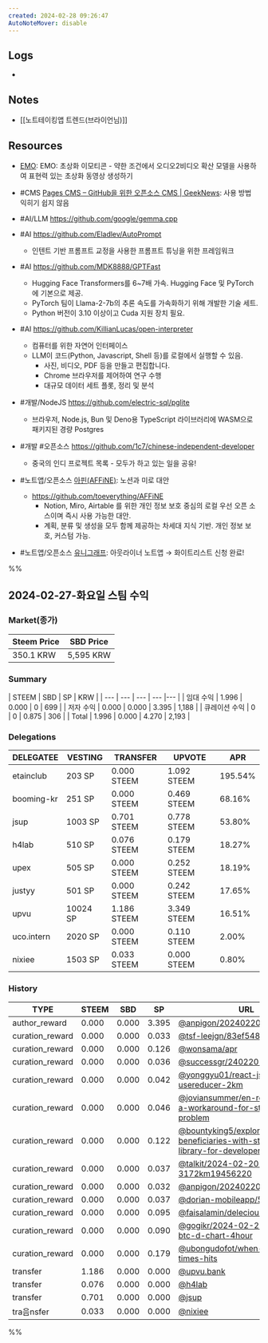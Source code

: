 ```yaml
---
created: 2024-02-28 09:26:47
AutoNoteMover: disable
---
```


## Logs
-

## Notes

- [[노트테이킹앱 트렌드(브라이언님)]]

## Resources
- [EMO](https://humanaigc.github.io/emote-portrait-alive): EMO: 초상화 이모티콘 - 약한 조건에서 오디오2비디오 확산 모델을 사용하여 표현력 있는 초상화 동영상 생성하기
- #CMS [Pages CMS – GitHub을 위한 오픈소스 CMS | GeekNews](https://news.hada.io/topic?id=13540): 사용 방법 익히기 쉽지 않음
- #AI/LLM https://github.com/google/gemma.cpp
- #AI https://github.com/Eladlev/AutoPrompt
	- 인텐트 기반 프롬프트 교정을 사용한 프롬프트 튜닝을 위한 프레임워크

- #AI https://github.com/MDK8888/GPTFast
	- Hugging Face Transformers를 6~7배 가속. Hugging Face 및 PyTorch에 기본으로 제공.
	- PyTorch 팀이 Llama-2-7b의 추론 속도를 가속화하기 위해 개발한 기술 세트.
	- Python 버전이 3.10 이상이고 Cuda 지원 장치 필요.
- #AI https://github.com/KillianLucas/open-interpreter
	- 컴퓨터를 위한 자연어 인터페이스
	- LLM이 코드(Python, Javascript, Shell 등)를 로컬에서 실행할 수 있음.
		- 사진, 비디오, PDF 등을 만들고 편집합니다.
		- Chrome 브라우저를 제어하여 연구 수행
		- 대규모 데이터 세트 플롯, 정리 및 분석
- #개발/NodeJS  https://github.com/electric-sql/pglite
	- 브라우저, Node.js, Bun 및 Deno용 TypeScript 라이브러리에 WASM으로 패키지된 경량 Postgres
- #개발 #오픈소스 https://github.com/1c7/chinese-independent-developer
	- 중국의 인디 프로젝트 목록 - 모두가 하고 있는 일을 공유!
- #노트앱/오픈소스 [아핀(AFFiNE)](https://affine.pro/): 노션과 미로 대안
	- https://github.com/toeverything/AFFiNE
		- Notion, Miro, Airtable 를 위한 개인 정보 보호 중심의 로컬 우선 오픈 소스이며 즉시 사용 가능한 대안.
		- 계획, 분류 및 생성을 모두 함께 제공하는 차세대 지식 기반. 개인 정보 보호, 커스텀 가능.
- #노트앱/오픈소스 [유니그래프](https://unigraph.dev/): 아웃라이너 노트앱 → 화이트리스트 신청 완료!


%%

## 2024-02-27-화요일 스팀 수익

### Market(종가)
| Steem Price | SBD Price |
| --- | --- |
| 350.1 KRW | 5,595 KRW |

### Summary
| STEEM | SBD | SP | KRW |
| --- | --- | --- | --- |--- |
| 임대 수익 | 1.996 | 0.000 | 0 | 699 |
| 저자 수익 | 0.000 | 0.000 | 3.395 | 1,188 |
| 큐레이션 수익 | 0 | 0 | 0.875 | 306 |
| Total | 1.996 | 0.000 | 4.270 | 2,193 |

### Delegations
| DELEGATEE | VESTING | TRANSFER | UPVOTE | APR |
| --- | --- | --- | --- | --- |
| etainclub | 203 SP | 0.000 STEEM | 1.092 STEEM | 195.54% |
| booming-kr | 251 SP | 0.000 STEEM | 0.469 STEEM | 68.16% |
| jsup | 1003 SP | 0.701 STEEM | 0.778 STEEM | 53.80% |
| h4lab | 510 SP | 0.076 STEEM | 0.179 STEEM | 18.27% |
| upex | 505 SP | 0.000 STEEM | 0.252 STEEM | 18.19% |
| justyy | 501 SP | 0.000 STEEM | 0.242 STEEM | 17.65% |
| upvu | 10024 SP | 1.186 STEEM | 3.349 STEEM | 16.51% |
| uco.intern | 2020 SP | 0.000 STEEM | 0.110 STEEM | 2.00% |
| nixiee | 1503 SP | 0.033 STEEM | 0.000 STEEM | 0.80% |

### History
| TYPE            | STEEM | SBD   | SP    | URL                                                                                                                                                                        |
| --------------- | ----- | ----- | ----- | -------------------------------------------------------------------------------------------------------------------------------------------------------------------------- |
| author_reward   | 0.000 | 0.000 | 3.395 | [@anpigon/20240220t142808315z](https://steemit.com/@anpigon/20240220t142808315z)                                                                                           |
| curation_reward | 0.000 | 0.000 | 0.033 | [@tsf-leejgn/83ef5486d4f24](https://steemit.com/@tsf-leejgn/83ef5486d4f24)                                                                                                 |
| curation_reward | 0.000 | 0.000 | 0.126 | [@wonsama/apr](https://steemit.com/@wonsama/apr)                                                                                                                           |
| curation_reward | 0.000 | 0.000 | 0.036 | [@successgr/240220-](https://steemit.com/@successgr/240220-)                                                                                                               |
| curation_reward | 0.000 | 0.000 | 0.042 | [@yonggyu01/react-js-fragment-usereducer-2km](https://steemit.com/@yonggyu01/react-js-fragment-usereducer-2km)                                                             |
| curation_reward | 0.000 | 0.000 | 0.046 | [@joviansummer/en-recent-posts-a-workaround-for-steemit-delay-problem](https://steemit.com/@joviansummer/en-recent-posts-a-workaround-for-steemit-delay-problem)           |
| curation_reward | 0.000 | 0.000 | 0.122 | [@bountyking5/exploring-beneficiaries-with-steem-js-library-for-developers](https://steemit.com/@bountyking5/exploring-beneficiaries-with-steem-js-library-for-developers) |
| curation_reward | 0.000 | 0.000 | 0.037 | [@talkit/2024-02-20-3172km19456220](https://steemit.com/@talkit/2024-02-20-3172km19456220)                                                                                 |
| curation_reward | 0.000 | 0.000 | 0.032 | [@anpigon/20240220t142808315z](https://steemit.com/@anpigon/20240220t142808315z)                                                                                           |
| curation_reward | 0.000 | 0.000 | 0.037 | [@dorian-mobileapp/55d20](https://steemit.com/@dorian-mobileapp/55d20)                                                                                                     |
| curation_reward | 0.000 | 0.000 | 0.095 | [@faisalamin/delecious-peas-pulao](https://steemit.com/@faisalamin/delecious-peas-pulao)                                                                                   |
| curation_reward | 0.000 | 0.000 | 0.090 | [@gogikr/2024-02-21-btcusdt-btc-d-chart-4hour](https://steemit.com/@gogikr/2024-02-21-btcusdt-btc-d-chart-4hour)                                                           |
| curation_reward | 0.000 | 0.000 | 0.179 | [@ubongudofot/when-tough-times-hits](https://steemit.com/@ubongudofot/when-tough-times-hits)                                                                               |
| transfer        | 1.186 | 0.000 | 0.000 | [@upvu.bank](https://steemit.com/@upvu.bank)                                                                                                                               |
| transfer        | 0.076 | 0.000 | 0.000 | [@h4lab](https://steemit.com/@h4lab)                                                                                                                                       |
| transfer        | 0.701 | 0.000 | 0.000 | [@jsup](https://steemit.com/@jsup)
| tra음nsfer        | 0.033 | 0.000 | 0.000 | [@nixiee](https://steemit.com/@nixiee)      |

%%


